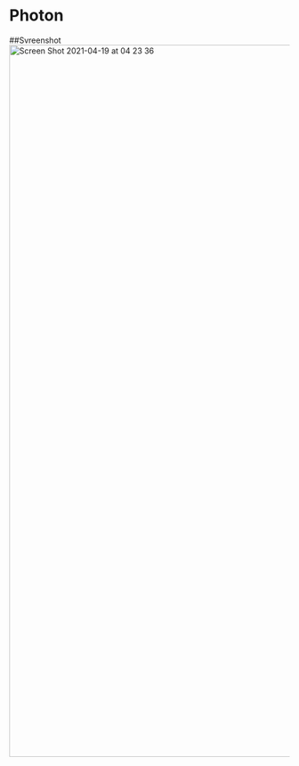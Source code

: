 # Photon

##Svreenshot
<img width="1279" alt="Screen Shot 2021-04-19 at 04 23 36" src="https://user-images.githubusercontent.com/45546512/115177501-44509580-a0c7-11eb-9add-5d2d7e4cb1b8.png">

